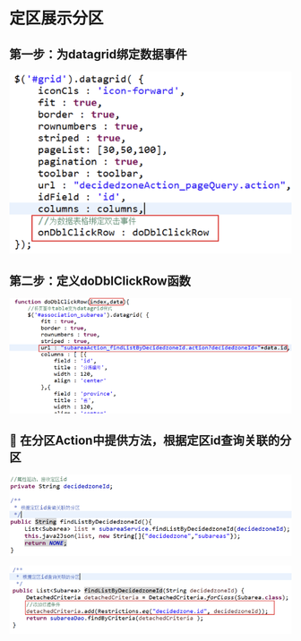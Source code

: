 # 定区展示分区

## 第一步：为datagrid绑定数据事件

![](../../../../.gitbook/assets/image%20%2863%29.png)

## 第二步：定义doDblClickRow函数

![](../../../../.gitbook/assets/image%20%28169%29.png)

##  在分区Action中提供方法，根据定区id查询关联的分区

![&#xF06C;	&#x5728;SubareaServiceImpl&#x4E2D;&#x63D0;&#x4F9B;&#x65B9;&#x6CD5;&#xFF0C;&#x6839;&#x636E;&#x5B9A;&#x533A;id&#x67E5;&#x8BE2;&#x5173;&#x8054;&#x7684;&#x5206;&#x533A;](../../../../.gitbook/assets/image%20%28124%29.png)

![](../../../../.gitbook/assets/image%20%28108%29.png)

